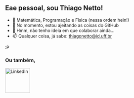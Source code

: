 ## Eae pessoal, sou Thiago Netto!


- 👀 Matemática, Programação e Física (nessa ordem hein!)
- 🌱 No momento, estou ajeitando as coisas do GitHub
- 💞️ Hmm, não tenho ideia em que colaborar ainda...
- 📫 Qualquer coisa, já sabe: thiagonetto@id.uff.br


:P


### Ou também,
[<img align="left" alt="LinkedIn" width="80" src="https://github.com/melanieshi0120/melanieshi0120/blob/master/linkedin.ico" />]( https://www.linkedin.com/in/thiagonett0/)
<br />
